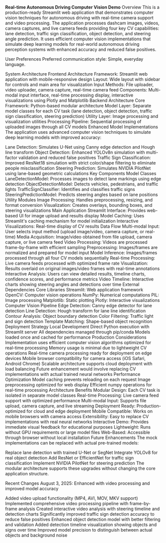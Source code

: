 **Real-time Autonomous Driving Computer Vision Demo**
Overview
This is a production-ready Streamlit web application that demonstrates computer vision techniques for autonomous driving with real-time camera support and video processing. The application processes dashcam images, videos, camera captures, and live camera feeds providing four key CV capabilities: lane detection, traffic sign classification, object detection, and steering angle prediction. It uses efficient computer vision implementations that simulate deep learning models for real-world autonomous driving perception systems with enhanced accuracy and reduced false positives.

User Preferences
Preferred communication style: Simple, everyday language.

System Architecture
Frontend Architecture
Framework: Streamlit web application with mobile-responsive design
Layout: Wide layout with sidebar for controls and main area for visualization
Input Methods: File uploader, video uploader, camera capture, real-time camera feed
Components: Multi-modal input interface, real-time processing display, interactive visualizations using Plotly and Matplotlib
Backend Architecture
Core Framework: Python-based modular architecture
Model Layer: Separate model classes for each CV task (lane detection, object detection, traffic sign classification, steering prediction)
Utility Layer: Image processing and visualization utilities
Processing Pipeline: Sequential processing of uploaded images through all CV models
Enhanced Model Implementations
The application uses advanced computer vision techniques to simulate deep learning models with improved accuracy:

Lane Detection: Simulates U-Net using Canny edge detection and Hough line transform
Object Detection: Enhanced YOLOv8n simulation with multi-factor validation and reduced false positives
Traffic Sign Classification: Improved ResNet18 simulation with strict color/shape filtering to eliminate people misclassification
Steering Prediction: Simulates NVIDIA PilotNet using lane-based geometric calculations
Key Components
Model Classes
LaneDetectionModel: Processes images to detect lane markings using edge detection
ObjectDetectionModel: Detects vehicles, pedestrians, and traffic lights
TrafficSignClassifier: Identifies and classifies traffic signs
SteeringPredictionModel: Predicts steering angles based on lane positions
Utility Modules
Image Processing: Handles preprocessing, resizing, and format conversion
Visualization: Creates overlays, bounding boxes, and steering visualizations
Main Application
Streamlit Interface: Provides web-based UI for image upload and results display
Model Caching: Uses Streamlit's caching mechanism for model initialization
Interactive Visualizations: Real-time display of CV results
Data Flow
Multi-modal Input: User selects input method (upload image/video, camera capture, or real-time)
Media Acquisition: Image/video obtained from file upload, camera capture, or live camera feed
Video Processing: Videos are processed frame-by-frame with efficient sampling
Preprocessing: Images/frames are normalized and prepared for model input
Model Inference: Images/frames processed through all four CV models sequentially
Real-time Processing: Live camera feeds processed with optimized frame rate
Visualization: Results overlaid on original images/video frames with real-time annotations
Interactive Analysis: Users can view detailed results, timeline charts, confidence scores, and performance metrics
Video Timeline: Interactive charts showing steering angles and detections over time
External Dependencies
Core Libraries
Streamlit: Web application framework
OpenCV: Computer vision operations
NumPy: Numerical computations
PIL: Image processing
Matplotlib: Static plotting
Plotly: Interactive visualizations
Computer Vision Pipeline
Edge Detection: Canny edge detector for lane detection
Line Detection: Hough transform for lane line identification
Contour Analysis: Object boundary detection
Color Filtering: Traffic light and sign detection
Template Matching: Shape-based object recognition
Deployment Strategy
Local Development
Direct Python execution with Streamlit server
All dependencies managed through pip/conda
Models loaded once and cached for performance
Production Considerations
Implementation uses efficient computer vision algorithms optimized for real-time processing
Memory usage is minimal due to lightweight CV operations
Real-time camera processing ready for deployment on edge devices
Mobile browser compatibility for camera access (iOS Safari, Android Chrome)
Scalable architecture supports cloud deployment with load balancing
Future enhancement would involve replacing CV implementations with actual trained neural networks
Performance Optimization
Model caching prevents reloading on each request
Image preprocessing optimized for web display
Efficient numpy operations for real-time processing
Architecture Benefits
Modular Design: Each CV task is isolated in separate model classes
Real-time Processing: Live camera feed support with optimized performance
Multi-modal Input: Supports file upload, camera capture, and live streaming
Deployment Ready: Production-optimized for cloud and edge deployment
Mobile Compatible: Works on mobile browsers with camera access
Extensibility: Easy to replace CV implementations with real neural networks
Interactive Demo: Provides immediate visual feedback for educational purposes
Lightweight: Runs without GPU requirements or large model files
Web-Based: Accessible through browser without local installation
Future Enhancements
The mock implementations can be replaced with actual pre-trained models:

Replace lane detection with trained U-Net or SegNet
Integrate YOLOv8 for real object detection
Add ResNet or EfficientNet for traffic sign classification
Implement NVIDIA PilotNet for steering prediction
The modular architecture supports these upgrades without changing the core application structure.

Recent Changes
August 3, 2025: Enhanced with video processing and improved model accuracy

Added video upload functionality (MP4, AVI, MOV, MKV support)
Implemented comprehensive video processing pipeline with frame-by-frame analysis
Created interactive video analysis with steering timeline and detection charts
Significantly improved traffic sign detection accuracy to reduce false positives
Enhanced object detection model with better filtering and validation
Added detection timeline visualization showing objects and signs over time
Improved model precision to distinguish between actual objects and background noise
